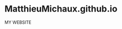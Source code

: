 # MatthieuMichaux.github.io
<!DOCTYPE htlm>
<htlm lang="en">
  <head> 
    <meta charset="UTF-8">
    <meta http-equiv="X-UA-Compatible" content="IE=edge">
    <meta name="viewport" content="width=device-width, initial-scale=1.0">
    <title1>MY WEBSITE</title1>
   
  </head>
<!--end of head>
<!-- This htlm language to put comments down; as long as its not Java no need for//>
<!--start of body>
  <body>
  
<p> Need to clean repository and upload everyting from VS code</p>
  </body>
</htlm>
